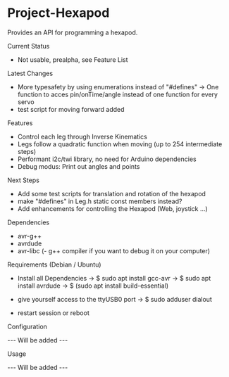 # Project-Hexapod

Provides an API for programming a hexapod.

Current Status

  - Not usable, prealpha, see Feature List

Latest Changes

  - More typesafety by using enumerations instead of "#defines"
  -> One function to acces pin/onTime/angle instead of one function for every servo
  - test script for moving forward added

Features

  - Control each leg through Inverse Kinematics
  - Legs follow a quadratic function when moving (up to 254 intermediate steps)
  - Performant i2c/twi library, no need for Arduino dependencies
  - Debug modus: Print out angles and points

Next Steps

  - Add some test scripts for translation and rotation of the hexapod
  - make "#defines" in Leg.h static const members instead?
  - Add enhancements for controlling the Hexapod (Web, joystick ...)

Dependencies

  - avr-g++
  - avrdude
  - avr-libc
  (- g++ compiler if you want to debug it on your computer)

Requirements (Debian / Ubuntu)

  - Install all Dependencies
  -> $ sudo apt install gcc-avr
  -> $ sudo apt install avrdude
  -> $ (sudo apt install build-essential)

  - give yourself access to the ttyUSB0 port
  -> $ sudo adduser <username> dialout
  - restart session or reboot


  Configuration

  --- Will be added ---

  Usage

  --- Will be added ---
